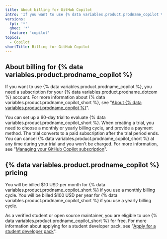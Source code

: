 ```yaml
---
title: About billing for GitHub Copilot
intro: 'If you want to use {% data variables.product.prodname_copilot %}, you need a subscription for your {% data variables.product.prodname_dotcom %} account.'
versions:
  fpt: '*'
  ghec: '*'
  feature: 'copilot'
topics:
  - Copilot
shortTitle: Billing for GitHub Copilot
---
```

## About billing for {% data variables.product.prodname_copilot %}

If you want to use {% data variables.product.prodname_copilot %}, you need a subscription for your {% data variables.product.prodname_dotcom %} account. For more information about {% data variables.product.prodname_copilot_short %}, see "[About {% data variables.product.prodname_copilot %}](/en/copilot/overview-of-github-copilot/about-github-copilot)".

You can set up a 60-day trial to evaluate {% data variables.product.prodname_copilot_short %}. When creating a trial, you need to choose a monthly or yearly billing cycle, and provide a payment method. The trial converts to a paid subscription after the trial period ends. You can cancel {% data variables.product.prodname_copilot_short %} at any time during your trial and you won't be charged. For more information, see "[Managing your GitHub Copilot subscription](/en/billing/managing-billing-for-github-copilot/managing-your-github-copilot-subscription)".

## {% data variables.product.prodname_copilot %} pricing

You will be billed $10 USD per month for {% data variables.product.prodname_copilot_short %} if you use a monthly billing cycle. You will be billed $100 USD per year for {% data variables.product.prodname_copilot_short %} if you use a yearly billing cycle. 

As a verified student or open source maintainer, you are eligible to use {% data variables.product.prodname_copilot_short %} for free. For more information about applying for a student developer pack, see "[Apply for a student developer pack](en/education/explore-the-benefits-of-teaching-and-learning-with-github-education/use-github-for-your-schoolwork/apply-for-a-student-developer-pack)".